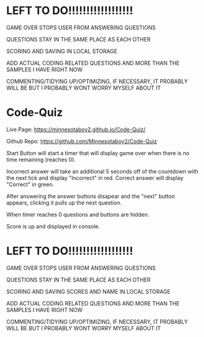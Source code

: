 
# LEFT TO DO!!!!!!!!!!!!!!!!!!

GAME OVER STOPS USER FROM ANSWERING QUESTIONS

QUESTIONS STAY IN THE SAME PLACE AS EACH OTHER

SCORING AND SAVING IN LOCAL STORAGE

ADD ACTUAL CODING RELATED QUESTIONS AND MORE THAN THE SAMPLES I HAVE RIGHT NOW

COMMENTING/TIDYING UP/OPTIMIZING, IF NECESSARY, IT PROBABLY WILL BE BUT I PROBABLY WONT WORRY MYSELF ABOUT IT

#
# Code-Quiz

Live Page: https://minnesotaboy2.github.io/Code-Quiz/

Github Repo: https://github.com/Minnesotaboy2/Code-Quiz


Start Button will start a timer that will display game over when there is no time remaining (reaches 0).

Incorrect answer will take an additional 5 seconds off of the countdown with the next tick and display "Incorrect" in red.
Correct answer will display "Correct" in green.

After answering the answer buttons disapear and the "next" button appears, clicking it pulls up the next question.

When timer reaches 0 questions and buttons are hidden.

Score is up and displayed in console.

#
# LEFT TO DO!!!!!!!!!!!!!!!!!!

GAME OVER STOPS USER FROM ANSWERING QUESTIONS

QUESTIONS STAY IN THE SAME PLACE AS EACH OTHER

SCORING AND SAVING SCORES AND NAME IN LOCAL STORAGE

ADD ACTUAL CODING RELATED QUESTIONS AND MORE THAN THE SAMPLES I HAVE RIGHT NOW

COMMENTING/TIDYING UP/OPTIMIZING, IF NECESSARY, IT PROBABLY WILL BE BUT I PROBABLY WONT WORRY MYSELF ABOUT IT